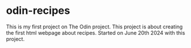 # odin-recipes
This is my first project on The Odin project.
This project is about creating the first html webpage about recipes.
Started on June 20th 2024 with this project.